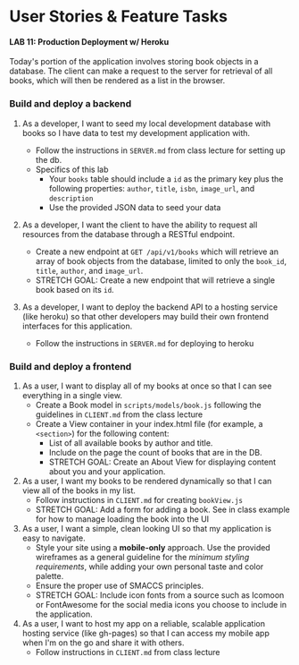 # User Stories & Feature Tasks

#### LAB 11: Production Deployment w/ Heroku

Today's portion of the application involves storing book objects in a database. The client can make a request to the server for retrieval of all books, which will then be rendered as a list in the browser.

### Build and deploy a backend

1. As a developer, I want to seed my local development database with books so I have data to test my development application with.
    - Follow the instructions in `SERVER.md` from class lecture for setting up the db.
    - Specifics of this lab
        - Your `books` table should include a `id` as the primary key plus the following properties: `author`, `title`, `isbn`, `image_url`, and `description`
        - Use the provided JSON data to seed your data
1. As a developer, I want the client to have the ability to request all resources from the database through a RESTful endpoint.
    - Create a new endpoint at `GET /api/v1/books` which will retrieve an array of book objects from the database, limited to only the `book_id`, `title`, `author`, and `image_url`.
    - STRETCH GOAL: Create a new endpoint that will retrieve a single book based on its `id`.

1. As a developer, I want to deploy the backend API to a hosting service (like heroku) so that other developers may build their own frontend interfaces for this application.
    - Follow the instructions in `SERVER.md` for deploying to heroku

### Build and deploy a frontend

1. As a user, I want to display all of my books at once so that I can see everything in a single view.
    - Create a Book model in `scripts/models/book.js` following the guidelines in `CLIENT.md` from the
    class lecture
    - Create a View container in your index.html file (for example, a `<section>`) for the following content:
        - List of all available books by author and title.
        - Include on the page the count of books that are in the DB.
        - STRETCH GOAL: Create an About View for displaying content about you and your application.
1. As a user, I want my books to be rendered dynamically so that I can view all of the books in my list.
    - Follow instructions in `CLIENT.md` for creating `bookView.js`
    - STRETCH GOAL: Add a form for adding a book. See in class example for how to manage loading the
    book into the UI
1. As a user, I want a simple, clean looking UI so that my application is easy to navigate.
    - Style your site using a **mobile-only** approach. Use the provided wireframes as a general guideline for the _minimum styling requirements_, while adding your own personal taste and color palette.
    - Ensure the proper use of SMACCS principles.
    - STRETCH GOAL: Include icon fonts from a source such as Icomoon or FontAwesome for the social media icons you choose to include in the application.
1. As a user, I want to host my app on a reliable, scalable application hosting service (like gh-pages) so that I can access my mobile app when I'm on the go and share it with others.
    - Follow instructions in `CLIENT.md` from class lecture
